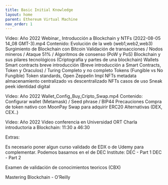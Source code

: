 ```yaml
---
title: Basic Initial Knowledge
layout: home
parent: Ethereum Virtual Machine
nav_order: 1
---
```


Video: Año 2022
Webinar_ Introducción a Blockchain y NTFs (2022-08-05 14_08 GMT-3).mp4
Contenido: 
Evolución de la web (web1,web2,web3)
Surgimiento de Blockchain con Bitcoin
Validación de transacciones / Nodos mineros / Ataque 51% / Algoritmos de consenso (PoW y PoS)
Blockchain y sus pilares tecnológicos (Criptografía y partes de una blockchain)
Wallets
Smart contracts breve introducción (Breve introducción a Smart Contracts, Token y Oraculos) / Turing Completo y no completo
Tokens (Fungible vs No Fungible)
Token standards, Open Zeppelin Impl
NFTs metadata almacenamiento centralizado vs descentralizado
NFTs casos de uso
Sneak peek identidad digital

Video: Año 2022
Wallet_Config_Buy_Cripto_Swap.mp4
Contenido: 
Configurar wallet (Metamask) / Seed phrase / BIP44
Precauciones
Compra de token nativo con MoonPay
Swap para adquirir ERC20
Alternativas (DEX, CEX..)

Video: Año 2022
Video conferencia en Universidad ORT
Charla introductoria a Blockchain: 11:30 a 46:30

Extras:

Es necesario poner algun curso validado de EDX o de Udemy para complementar. Podemos basarnos en el de DEC Institute:
DEC - Part 1
DEC - Part 2

Examen de validación de conocimientos teoricos (CBX) 

Mastering Blockchain - O’Reilly
